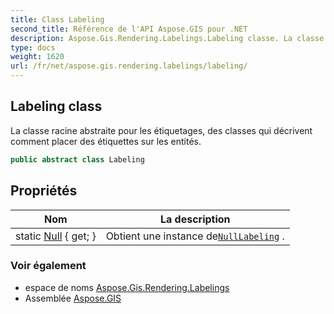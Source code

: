 ```yaml
---
title: Class Labeling
second_title: Référence de l'API Aspose.GIS pour .NET
description: Aspose.Gis.Rendering.Labelings.Labeling classe. La classe racine abstraite pour les étiquetages des classes qui décrivent comment placer des étiquettes sur les entités.
type: docs
weight: 1620
url: /fr/net/aspose.gis.rendering.labelings/labeling/
---
```

## Labeling class

La classe racine abstraite pour les étiquetages, des classes qui décrivent comment placer des étiquettes sur les entités.

```csharp
public abstract class Labeling
```

## Propriétés

| Nom | La description |
| --- | --- |
| static [Null](../../aspose.gis.rendering.labelings/labeling/null/) { get; } | Obtient une instance de[`NullLabeling`](../nulllabeling/) . |

### Voir également

* espace de noms [Aspose.Gis.Rendering.Labelings](../../aspose.gis.rendering.labelings/)
* Assemblée [Aspose.GIS](../../)



